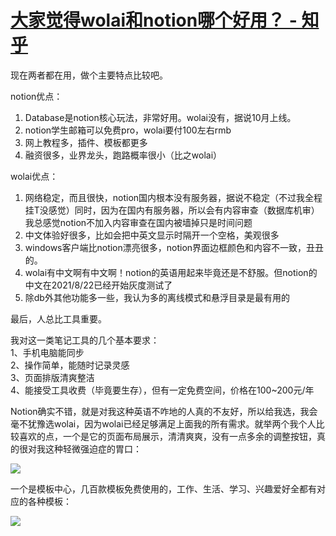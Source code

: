 # [大家觉得wolai和notion哪个好用？ - 知乎](https://www.zhihu.com/question/443661554/answer/2298753894)

现在两者都在用，做个主要特点比较吧。

notion优点：

1.  Database是notion核心玩法，非常好用。wolai没有，据说10月上线。
2.  notion学生邮箱可以免费pro，wolai要付100左右rmb
3.  网上教程多，插件、模板都更多
4.  融资很多，业界龙头，跑路概率很小（比之wolai）

wolai优点：

1.  网络稳定，而且很快，notion国内根本没有服务器，据说不稳定（不过我全程挂T没感觉）同时，因为在国内有服务器，所以会有内容审查（数据库机审）我总感觉notion不加入内容审查在国内被墙掉只是时间问题
2.  中文体验好很多，比如会把中英文显示时隔开一个空格，美观很多
3.  windows客户端比notion漂亮很多，notion界面边框颜色和内容不一致，丑丑的。
4.  wolai有中文啊有中文啊！notion的英语用起来毕竟还是不舒服。但notion的中文在2021/8/22已经开始灰度测试了
5.  除db外其他功能多一些，我认为多的离线模式和悬浮目录是最有用的

最后，人总比工具重要。

我对这一类笔记工具的几个基本要求：  
1、手机电脑能同步  
2、操作简单，能随时记录灵感  
3、页面排版清爽整洁  
4、能接受工具收费（毕竟要生存），但有一定免费空间，价格在100~200元/年  

Notion确实不错，就是对我这种英语不咋地的人真的不友好，所以给我选，我会毫不犹豫选wolai，因为wolai已经足够满足上面我的所有需求。就举两个我个人比较喜欢的点，一个是它的页面布局展示，清清爽爽，没有一点多余的调整按钮，真的很对我这种轻微强迫症的胃口：

![](https://pica.zhimg.com/50/v2-28edd9511243556e584f6e70a2a9eb40_720w.jpg?source=1940ef5c)

一个是模板中心，几百款模板免费使用的，工作、生活、学习、兴趣爱好全都有对应的各种模板：

![](https://pica.zhimg.com/50/v2-d5ba8403ecdf5126099b9829e3608d6b_720w.jpg?source=1940ef5c)
